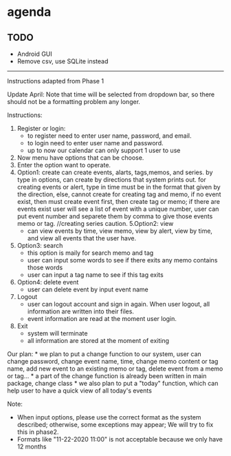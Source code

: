 # agenda
## TODO
* Android GUI
* Remove csv, use SQLite instead
----
Instructions adapted from Phase 1 

Update April: Note that time will be selected from dropdown bar, so there should not be a formatting problem any longer.

Instructions:
1. Register or login:
    * to register need to enter user name, password, and email.
    * to login need to enter user name and password.
    * up to now our calendar can only support 1 user to use
2. Now menu have options that can be choose.
3. Enter the option want to operate.
4. Option1: create
    can create events, alarts, tags,memos, and series.
    by type in options, can create by directions that system prints out.
    for creating events or alert,  type in time must be in the format that given by the direction, else, cannot create
    for creating tag and memo, if no event exist, then must create event first, then create tag or memo; if there are
    events exist user will see a list of event with a unique number, user can put event number and separete them by
    comma to  give those events memo or tag.
    //creating series caution.
5.Option2: view
    * can view events by time, view memo, view by alert, view by time, and view all events that the user have.
6. Option3: search
    * this option is maily for search memo and tag
    * user can input some words to see if there exits any memo contains those words
    * user can input a tag name to see if this tag exits
7. Option4: delete event
    * user can delete event by input event name
8. Logout
    *  user can logout account and sign in again. When user logout, all information are written into their files.
    *  event information are read at the moment user login.
9. Exit
    * system will terminate
    * all information are stored at the moment of exiting

Our plan:
    * we plan to put a change function to our system, user can change password,
        change event name, time, change memo content or tag name, add new event to an existing memo or tag,
        delete event from a memo or tag...
    * a part of the change function is already been written in main package, change class
    * we also plan to put a "today" function, which can help user to have a
        quick view of all today's events

Note:
* When input options, please use the correct format as the system described; otherwise, some exceptions may appear;
  We will try to fix this in phase2.
* Formats like "11-22-2020 11:00" is not acceptable because we only have 12 months
